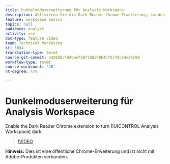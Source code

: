 ```yaml
---
title: Dunkelmoduserweiterung für Analysis Workspace
description: Aktivieren Sie die Dark Reader-Chrome-Erweiterung, um den Analysis Workspace dunkel zu schalten.
feature: workspace basics
topics: null
audience: analyst
activity: use
doc-type: feature video
team: Technical Marketing
kt: 5034
translation-type: tm+mt
source-git-commit: a42658cfd4bae7b077ddd48b4cf5c7db54e35c98
workflow-type: tm+mt
source-wordcount: '48'
ht-degree: 47%

---
```



# Dunkelmoduserweiterung für Analysis Workspace

Enable the Dark Reader Chrome extension to turn [!UICONTROL Analysis Workspace] dark.

>[!VIDEO](https://video.tv.adobe.com/v/33774/?quality=12)

**Hinweis:** Dies ist eine öffentliche Chrome-Erweiterung und ist nicht mit Adobe-Produkten verbunden.
